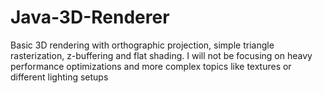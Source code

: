 # Java-3D-Renderer
Basic 3D rendering with orthographic projection, simple triangle rasterization, z-buffering and flat shading. I will not be focusing on heavy performance optimizations and more complex topics like textures or different lighting setups
